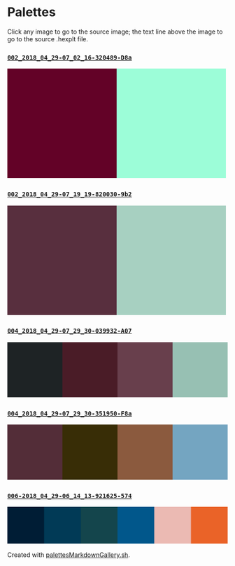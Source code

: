 # Palettes

Click any image to go to the source image; the text line above the image to go to the source .hexplt file.

### [`002_2018_04_29-07_02_16-320489-D8a`](002_2018_04_29-07_02_16-320489-D8a.hexplt)

[ ![002_2018_04_29-07_02_16-320489-D8a.png](002_2018_04_29-07_02_16-320489-D8a.png) ](002_2018_04_29-07_02_16-320489-D8a.png)

### [`002_2018_04_29-07_19_19-820030-9b2`](002_2018_04_29-07_19_19-820030-9b2.hexplt)

[ ![002_2018_04_29-07_19_19-820030-9b2.png](002_2018_04_29-07_19_19-820030-9b2.png) ](002_2018_04_29-07_19_19-820030-9b2.png)

### [`004_2018_04_29-07_29_30-039932-A07`](004_2018_04_29-07_29_30-039932-A07.hexplt)

[ ![004_2018_04_29-07_29_30-039932-A07.png](004_2018_04_29-07_29_30-039932-A07.png) ](004_2018_04_29-07_29_30-039932-A07.png)

### [`004_2018_04_29-07_29_30-351950-F8a`](004_2018_04_29-07_29_30-351950-F8a.hexplt)

[ ![004_2018_04_29-07_29_30-351950-F8a.png](004_2018_04_29-07_29_30-351950-F8a.png) ](004_2018_04_29-07_29_30-351950-F8a.png)

### [`006-2018_04_29-06_14_13-921625-574`](006-2018_04_29-06_14_13-921625-574.hexplt)

[ ![006-2018_04_29-06_14_13-921625-574.png](006-2018_04_29-06_14_13-921625-574.png) ](006-2018_04_29-06_14_13-921625-574.png)

Created with [palettesMarkdownGallery.sh](https://github.com/earthbound19/_ebDev/blob/master/scripts/imgAndVideo/palettesMarkdownGallery.sh).